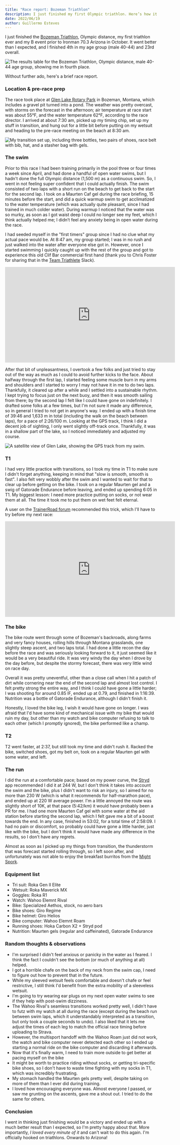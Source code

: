 ```yaml
---
title: "Race report: Bozeman Triathlon"
description: I just finished my first Olympic triathlon. Here’s how it went.
date: 2022/06/19
author: Guillermo Esteves
---
```


I just finished the [Bozeman Triathlon][bt], Olympic distance, my first triathlon ever and my B event prior to Ironman 70.3 Arizona in October. It went better than I expected, and I finished 4th in my age group (male 40-44) and 23rd overall.

[bt]: https://www.bozemantriathlon.com/

![The results table for the Bozeman Triathlon, Olympic distance, male 40-44 age group, showing me in fourth place.](blog/2022-06-19-race-report-bozeman-triathlon/bozeman-olympic-male-40-44.png)

Without further ado, here's a brief race report.

### Location & pre-race prep

The race took place at [Glen Lake Rotary Park][glrp] in Bozeman, Montana, which includes a gravel pit turned into a pond. The weather was pretty overcast, with storms on the forecast in the afternoon; air temperature at race start was about 55°F, and the water temperature 62°F, according to the race director. I arrived at about 7:30 am, picked up my timing chip, set up my stuff in transition, and hung out for a little bit before putting on my wetsuit and heading to the pre-race meeting on the beach at 8:30 am.

![My transition set up, including three bottles, two pairs of shoes, race belt with bib, hat, and a stasher bag with gels.](blog/2022-06-19-race-report-bozeman-triathlon/IMG_5575.jpeg)

[glrp]: https://www.bozemansunriserotary.org/sitepage/glen-lake-rotary-park/glen-lake-rotary-park

### The swim

Prior to this race I had been training primarily in the pool three or four times a week since April, and had done a handful of open water swims, but I hadn't done the full Olympic distance (1,500 m) as a continuous swim. So, I went in not feeling super confident that I could actually finish. The swim consisted of two laps with a short run on the beach to get back to the start for the second lap. I took on a Maurten Caf gel during the race briefing, 15 minutes before the start, and did a quick warmup swim to get acclimatized to the water temperature (which was actually quite pleasant, since I had trained in much colder water). During warmup I noticed that the water was so murky, as soon as I got waist deep I could no longer see my feet, which I think actually helped me; I didn’t feel any anxiety being in open water during the race.

I had seeded myself in the "first timers" group since I had no clue what my actual pace would be. At 8:47 am, my group started; I was in no rush and just walked into the water after everyone else got in. However, once I started swimming I quickly caught up with the rest of the group and got to experience this old Clif Bar commercial first hand (thank you to Chris Foster for sharing that in the [Team Triathlete][tt] Slack).

[tt]: https://www.triathlete.com/training/members-can-get-access-now-to-all-the-benefits-of-team-triathlete/

<iframe width="560" height="315" src="https://www.youtube-nocookie.com/embed/r3S0wu4Zbfk" title="YouTube video player" frameborder="0" allow="accelerometer; autoplay; clipboard-write; encrypted-media; gyroscope; picture-in-picture" allowfullscreen></iframe>

After that bit of unpleasantness, I overtook a few folks and just tried to stay out of the way as much as I could to avoid further kicks to the face. About halfway through the first lap, I started feeling some muscle burn in my arms and shoulders and I started to worry I may not have it in me to do two laps. Thankfully, it cleared up after a while and I settled into a sustainable rhythm. I kept trying to focus just on the next buoy, and then it was smooth sailing from there; by the second lap I felt like I could have gone on indefinitely. I drafted some folks at a few times, but I'm not sure it made any difference, so in general I tried to not get in anyone's way. I ended up with a finish time of 39:46 and 1,633 m in total (including the walk on the beach between laps), for a pace of 2:26/100 m. Looking at the GPS track, I think I did a decent job of sighting, I only went slightly off-track once. Thankfully, it was in a shallow part of the lake, so I noticed immediately and adjusted my course.

![A satellite view of Glen Lake, showing the GPS track from my swim.](blog/2022-06-19-race-report-bozeman-triathlon/swim-track.png)

### T1

I had very little practice with transitions, so I took my time in T1 to make sure I didn't forget anything, keeping in mind that "slow is smooth, smooth is fast". I also felt very wobbly after the swim and I wanted to wait for that to clear up before getting on the bike. I took on a regular Maurten gel and a swig of Gatorade Endurance before leaving, and ended up spending 6:05 in T1. My biggest lesson: I need more practice putting on socks, or not wear them at all. The time it took me to put them on wet feet felt eternal.

A user on the [TrainerRoad forum][trf] recommended this trick, which I'll have to try before my next race:

<iframe width="560" height="315" src="https://www.youtube-nocookie.com/embed/yc754UrViQY?start=159" title="YouTube video player" frameborder="0" allow="accelerometer; autoplay; clipboard-write; encrypted-media; gyroscope; picture-in-picture" allowfullscreen></iframe>

[trf]: https://www.trainerroad.com/forum/t/the-short-course-triathlon-thread/55478/444?u=gesteves

### The bike

The bike route went through some of Bozeman's backroads, along farms and very fancy houses, rolling hills through Montana grasslands, one slightly steep ascent, and two laps total. I had done a little recon the day before the race and was seriously looking forward to it, it just seemed like it would be a very beautiful ride. It was very windy the day when I drove by the day before, but despite the stormy forecast, there was very little wind on race day.

Overall it was pretty uneventful, other than a close call when I hit a patch of dirt while cornering near the end of the second lap and almost lost control. I felt pretty strong the entire way, and I think I could have gone a little harder; I was shooting for around 0.85 IF, ended up at 0.79, and finished in 1:16:39. Nutrition was a bottle of Gatorade Endurance, although I didn't finish it.

Honestly, I loved the bike leg, I wish it would have gone on longer. I was afraid that I'd have some kind of mechanical issue with my bike that would ruin my day, but other than my watch and bike computer refusing to talk to each other (which I promptly ignored), the bike performed like a champ.

### T2

T2 went faster, at 2:37, but still took my time and didn't rush it. Racked the bike, switched shoes, got my belt on, took on a regular Maurten gel with some water, and left.

### The run

I did the run at a comfortable pace; based on my power curve, the [Stryd][stryd] app recommended I did it at 244 W, but I don't think it takes into account the swim and the bike, plus I didn't want to risk an injury, so I aimed for no more than 230 W (which is what it recommends for half-marathon pace), and ended up at 220 W average power. I'm a little annoyed the route was slightly short of 10K, at that pace (5:42/km) it would have probably been a PR for me. I had one more Maurten Caf gel with some water at the aid station before starting the second lap, which I felt gave me a bit of a boost towards the end. In any case, finished in 53:02, for a total time of 2:58:09. I had no pain or discomfort, so probably could have gone a little harder, just like with the bike, but I don't think it would have made any difference in the results, so I don't have any regrets.

Almost as soon as I picked up my things from transition, the thunderstorm that was forecast started rolling through, so I left soon after, and unfortunately was not able to enjoy the breakfast burritos from the [Might Spork][ms].

[stryd]: stryd.com
[ms]: https://www.forkandspoonbozeman.org/mightyspork

### Equipment list

* Tri suit: Roka Gen II Elite
* Wetsuit: Roka Maverick MX
* Goggles: Roka R1
* Watch: Wahoo Elemnt Rival
* Bike: Specialized Aethos, stock, no aero bars
* Bike shoes: Giro Regime
* Bike helmet: Giro Helios
* Bike computer: Wahoo Elemnt Roam
* Running shoes: Hoka Carbon X2 + Stryd pod
* Nutrition: Maurten gels (regular and caffeinated), Gatorade Endurance

### Random thoughts & observations

* I'm surprised I didn't feel anxious or panicky in the water as I feared. I think the fact I couldn't see the bottom (or much of anything at all) helped.
* I got a horrible chafe on the back of my neck from the swim cap, I need to figure out how to prevent that in the future.
* While my sleeved wetsuit feels comfortable and doesn't chafe or feel restrictive, I still think I'd benefit from the extra mobility of a sleeveless wetsuit.
* I'm going to try wearing ear plugs on my next open water swims to see if they help with post-swim dizziness.
* The Wahoo Rival's seamless transitions worked pretty well, I didn't have to futz with my watch at all during the race (except during the beach run between swim laps, which it understandably interpreted as a transition, but only took a couple seconds to undo). I also liked that it lets me adjust the times of each leg to match the official race timing before uploading to Strava.
* However, the multisport handoff with the Wahoo Roam just did not work, the watch and bike computer never detected each other so I ended up starting a normal ride on the bike computer and discarding it afterwards.
* Now that it's finally warm, I need to train more outside to get better at pacing myself on the bike
* It might be worth to practice riding without socks, or getting tri-specific bike shoes, so I don't have to waste time fighting with my socks in T1, which was incredibly frustrating.
* My stomach handled the Maurten gels pretty well, despite taking on more of them than I ever did during training.
* I loved how encouraging everyone was. Almost everyone I passed, or saw me grunting on the ascents, gave me a shout out. I tried to do the same for others.

### Conclusion

I went in thinking just finishing would be a victory and ended up with a much better result than I expected, so I'm pretty happy about that. More importantly, _I loved every minute of it_ and can't wait to do this again. I'm officially hooked on triathlons. Onwards to Arizona!
